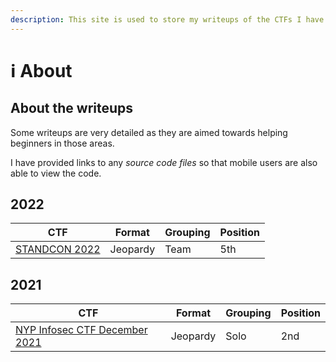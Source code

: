 ```yaml
---
description: This site is used to store my writeups of the CTFs I have participated in.
---
```


# ℹ About

## About the writeups

Some writeups are very detailed as they are aimed towards helping beginners in those areas.

I have provided links to any _source code files_ so that mobile users are also able to view the code.

## 2022

| CTF                               | Format   | Grouping | Position |
| --------------------------------- | -------- | -------- | -------- |
| [STANDCON 2022](broken-reference) | Jeopardy | Team     | 5th      |

## 2021

| CTF                                                          | Format   | Grouping | Position |
| ------------------------------------------------------------ | -------- | -------- | -------- |
| [NYP Infosec CTF December 2021](2021/nypinfosec\_dec\_2021/) | Jeopardy | Solo     | 2nd      |

